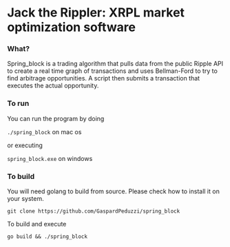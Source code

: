 # Jack the Rippler: XRPL market optimization software





### What?

Spring_block is a trading algorithm that pulls data from the public Ripple API to create
a real time graph of transactions and uses Bellman-Ford to try to find arbitrage opportunities.
A script then submits a transaction that executes the actual opportunity.



### To run

You can run the program by doing

`./spring_block` on mac os

or executing 

`spring_block.exe` on windows
 



### To build

You will need golang to build from source. Please check how to install it on your system.

`git clone https://github.com/GaspardPeduzzi/spring_block`

To build and execute

`go build && ./spring_block`

